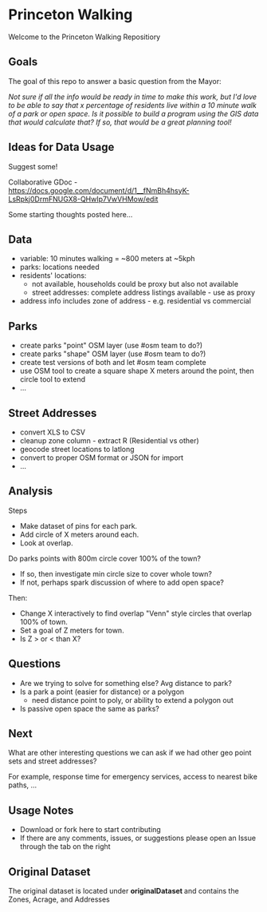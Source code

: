 # Princeton Walking

Welcome to the Princeton Walking Repositiory

## Goals
The goal of this repo to answer a basic question from the Mayor:

<i> Not sure if all the info would be ready in time to make this work, but I'd love to be able to say that x percentage of residents live within a 10 minute walk of a park or open space. Is it possible to build a program using the GIS data that would calculate that? If so, that would be a great planning tool! </i>

## Ideas for Data Usage
Suggest some!

Collaborative GDoc - https://docs.google.com/document/d/1__fNmBh4hsyK-LsRpkj0DrmFNUGX8-QHwIp7VwVHMow/edit

Some starting thoughts posted here...

## Data
- variable: 10 minutes walking = ~800 meters at ~5kph
- parks: locations needed
- residents' locations: 
  - not available, households could be proxy but also not available
  - street addresses: complete address listings available - use as proxy
- address info includes zone of address - e.g. residential vs commercial

## Parks
- create parks "point" OSM layer (use #osm team to do?)
- create parks "shape" OSM layer (use #osm team to do?)
- create test versions of both and let #osm team complete
- use OSM tool to create a square shape X meters around the point, then circle tool to extend
- ...

## Street Addresses
- convert XLS to CSV
- cleanup zone column - extract R (Residential vs other)
- geocode street locations to latlong
- convert to proper OSM format or JSON for import
- ...

## Analysis
Steps

- Make dataset of pins for each park.
- Add circle of X meters around each.
- Look at overlap.

Do parks points with 800m circle cover 100% of the town? 
  - If so, then investigate min circle size to cover whole town?
  - If not, perhaps spark discussion of where to add open space?

Then:
- Change X interactively to find overlap "Venn" style circles that overlap 100% of town.
- Set a goal of Z meters for town.
-  Is Z > or < than X?

## Questions
- Are we trying to solve for something else? Avg distance to park?
- Is a park a point (easier for distance) or a polygon
   - need distance point to poly, or ability to extend a polygon out 
- Is passive open space the same as parks?

## Next
What are other interesting questions we can ask if we had other geo point sets and street addresses? 

For example, response time for emergency services, access to nearest bike paths, ...

## Usage Notes
- Download or fork here to start contributing
- If there are any comments, issues, or suggestions please open an Issue through the tab on the right

## Original Dataset
The original dataset is located under <b> originalDataset </b> and contains the Zones, Acrage, and Addresses
